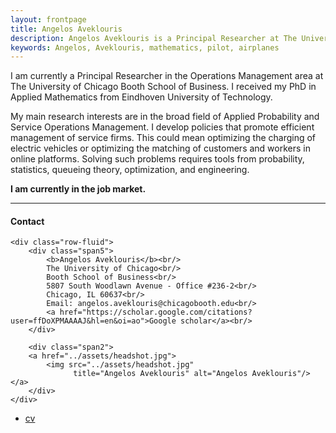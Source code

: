 ```yaml
---
layout: frontpage
title: Angelos Aveklouris
description: Angelos Aveklouris is a Principal Researcher at The University of Chicago Booth School of Business. 
keywords: Angelos, Aveklouris, mathematics, pilot, airplanes
---
```

I am currently a Principal Researcher in the Operations Management area at The University of Chicago Booth School of Business. I received my PhD in Applied Mathematics from Eindhoven University of Technology. 

My main research interests are in the broad field of Applied Probability and Service Operations Management. I develop policies that promote efficient management of service firms. This could mean optimizing the charging of electric vehicles or optimizing the matching of customers and workers in online platforms. Solving such
problems requires tools from probability, statistics, queueing theory, optimization, and engineering.

<b>I am currently in the job market.</b>


---


<div class="container">
<h4><a name="contact"></a>Contact</h4>

    <div class="row-fluid">
        <div class="span5">
            <b>Angelos Aveklouris</b><br/>
            The University of Chicago<br/>
            Booth School of Business<br/>
            5807 South Woodlawn Avenue - Office #236-2<br/>
            Chicago, IL 60637<br/>
            Email: angelos.aveklouris@chicagobooth.edu<br/>
            <a href="https://scholar.google.com/citations?user=ffDoXPMAAAAJ&hl=en&oi=ao">Google scholar</a><br/>
        </div>

        <div class="span2">
        <a href="../assets/headshot.jpg">
            <img src="../assets/headshot.jpg"
                  title="Angelos Aveklouris" alt="Angelos Aveklouris"/></a>
        </div>
    </div>
</div>

<div class="navbar">
  <div class="navbar-inner">
      <ul class="nav">
          <li><a href="{{ BASE_PATH }}/assets/CV.pdf">cv</a></li>
      </ul>
  </div>
</div>

